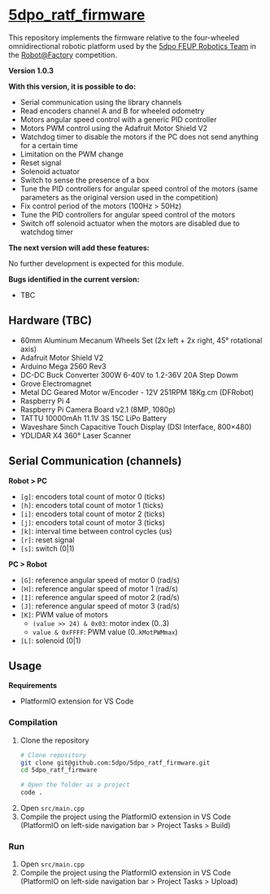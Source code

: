# [5dpo_ratf_firmware](https://github.com/5dpo/5dpo_ratf_firmware)

This repository implements the firmware relative to the four-wheeled
omnidirectional robotic platform used by the
[5dpo FEUP Robotics Team](https://github.com/5dpo) in the 
[Robot@Factory](https://www.festivalnacionalrobotica.pt/) competition.

**Version 1.0.3**

**With this version, it is possible to do:**

- Serial communication using the library channels
- Read encoders channel A and B for wheeled odometry
- Motors angular speed control with a generic PID controller
- Motors PWM control using the Adafruit Motor Shield V2
- Watchdog timer to disable the motors if the PC does not send anything for a
  certain time
- Limitation on the PWM change
- Reset signal
- Solenoid actuator
- Switch to sense the presence of a box
- Tune the PID controllers for angular speed control of the motors
  (same parameters as the original version used in the competition)
- Fix control period of the motors (100Hz > 50Hz)
- Tune the PID controllers for angular speed control of the motors
- Switch off solenoid actuator when the motors are disabled due to watchdog
  timer

**The next version will add these features:**

No further development is expected for this module.

**Bugs identified in the current version:**

- TBC

## Hardware (TBC)

- 60mm Aluminum Mecanum Wheels Set
  (2x left + 2x right, 45° rotational axis)
- Adafruit Motor Shield V2
- Arduino Mega 2560 Rev3
- DC-DC Buck Converter 300W 6-40V to 1.2-36V 20A Step Dowm
- Grove Electromagnet
- Metal DC Geared Motor w/Encoder - 12V 251RPM 18Kg.cm (DFRobot)
- Raspberry Pi 4
- Raspberry Pi Camera Board v2.1 (8MP, 1080p)
- TATTU 10000mAh 11.1V 3S 15C LiPo Battery
- Waveshare 5inch Capacitive Touch Display (DSI Interface, 800×480)
- YDLIDAR X4 360° Laser Scanner

## Serial Communication (channels)

**Robot > PC**

- `[g]`: encoders total count of motor 0 (ticks)
- `[h]`: encoders total count of motor 1 (ticks)
- `[i]`: encoders total count of motor 2 (ticks)
- `[j]`: encoders total count of motor 3 (ticks)
- `[k]`: interval time between control cycles (us)
- `[r]`: reset signal
- `[s]`: switch (0|1)

**PC > Robot**

- `[G]`: reference angular speed of motor 0 (rad/s)
- `[H]`: reference angular speed of motor 1 (rad/s)
- `[I]`: reference angular speed of motor 2 (rad/s)
- `[J]`: reference angular speed of motor 3 (rad/s)
- `[K]`: PWM value of motors
  - `(value >> 24) & 0x03`: motor index (0..3)
  - `value & 0xFFFF`: PWM value (0..`kMotPWMmax`)
- `[L]`: solenoid (0|1)

## Usage

**Requirements**

- PlatformIO extension for VS Code

### Compilation

1. Clone the repository
   ```sh
   # Clone repository
   git clone git@github.com:5dpo/5dpo_ratf_firmware.git
   cd 5dpo_ratf_firmware

   # Open the folder as a project
   code .
   ```
2. Open `src/main.cpp`
3. Compile the project using the PlatformIO extension in VS Code
   (PlatformIO on left-side navigation bar > Project Tasks > Build)

### Run

1. Open `src/main.cpp`
2. Compile the project using the PlatformIO extension in VS Code
   (PlatformIO on left-side navigation bar > Project Tasks > Upload)
